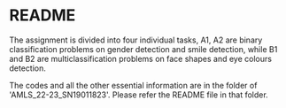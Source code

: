 # README

The assignment is divided into four individual tasks, A1, A2 are binary classification problems on gender detection and smile detection, while B1 and B2 are multiclassification problems on face shapes and eye colours detection.

The codes and all the other essential information are in the folder of 'AMLS_22-23_SN19011823'. Please refer the README file in that folder.
